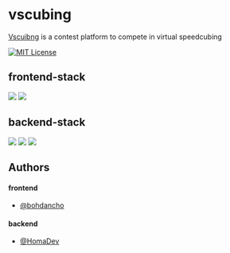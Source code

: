 # vscubing

[Vscuibng](https://vscubing.com/) is a contest platform to compete in virtual speedcubing

[![MIT License](https://img.shields.io/badge/License-MIT-green.svg)](https://choosealicense.com/licenses/mit/)
## frontend-stack

<img src="https://img.shields.io/badge/TypeScript-3178c6?logo=typescript&logoColor=white&style=ShieldStyle" /> <img src="https://img.shields.io/badge/React-4FACDF?logo=react&logoColor=white&style=ShieldStyle" />
 
## backend-stack

<img src="https://img.shields.io/badge/Python-244c6f?logo=python&logoColor=white&style=ShieldStyle" /> <img src="https://img.shields.io/badge/Django-0c4b33?logo=django&logoColor=white&style=ShieldStyle" /> <img src="https://img.shields.io/badge/Django%20Rest%20Framework-a30000?logo=django&logoColor=white&style=ShieldStyle&color=darkgreen" /> 

## Authors

#### frontend
- [@bohdancho](https://github.com/bohdancho)

#### backend
- [@HomaDev](https://github.com/HomaDev)

<!-- https://github.com/anuraghazra/github-readme-stats how readme should look in the end -->
